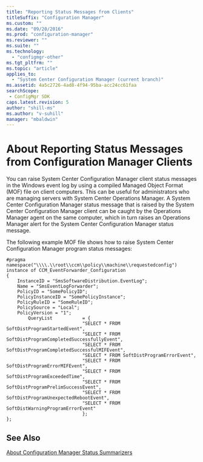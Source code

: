 ```yaml
---
title: "Reporting Status Messages from Clients"
titleSuffix: "Configuration Manager"
ms.custom: ""
ms.date: "09/20/2016"
ms.prod: "configuration-manager"
ms.reviewer: ""
ms.suite: ""
ms.technology:
  - "configmgr-other"
ms.tgt_pltfrm: ""
ms.topic: "article"
applies_to:
  - "System Center Configuration Manager (current branch)"
ms.assetid: 4a5c2726-4ad8-4f94-95ba-acc24cc61faasearchScope: - ConfigMgr SDK
caps.latest.revision: 5
author: "shill-ms"
ms.author: "v-suhill"
manager: "mbaldwin"
---
```

# About Reporting Status Messages from Configuration Manager Clients
You can raise System Center Configuration Manager client status messages in the Windows event log by using a compiled Managed Object Format (MOF) file on client computers. This can be useful for administrators who are managing servers with System Center Operations Manager. A System Center Configuration Manager status message that is raised by the System Center Configuration Manager client can be caught by the Operations Manager agent on the same computer, which in turn raises an Operations Manager alert for the System Center Configuration Manager status message.  

 The following example MOF file shows how to raise System Center Configuration Manager program status messages:  

```  
#pragma namespace("\\\\.\\root\\ccm\\policy\\machine\\requestedconfig")  
instance of CCM_EventForwarder_Configuration  
{  
    InstanceID = "SmsSoftwareDistribution.EventLog";  
    Name = "SmsEventLogForwarder";  
    PolicyID = "SomePolicyID";  
    PolicyInstanceID = "SomePolicyInstance";  
    PolicyRuleID = "SomeRuleID";  
    PolicySource = "Local";  
    PolicyVersion = "1";  
        QueryList           = {  
                            "SELECT * FROM SoftDistProgramStartedEvent",  
                            "SELECT * FROM SoftDistProgramCompletedSuccessfullyEvent",  
                            "SELECT * FROM SoftDistProgramCompletedSuccessfulMIFEvent",  
                            "SELECT * FROM SoftDistProgramErrorEvent",  
                            "SELECT * FROM SoftDistProgramErrorMIFEvent",  
                            "SELECT * FROM SoftDistProgramExceededTime",  
                            "SELECT * FROM SoftDistProgramPrelimSuccessEvent",  
                            "SELECT * FROM SoftDistProgramUnexpectedRebootEvent",  
                            "SELECT * FROM SoftDistWarningProgramErrorEvent"  
                            };    
};  
```  

## See Also  
 [About Configuration Manager Status Summarizers](../../../../develop/core/servers/manage/about-configuration-manager-status-summarizers.md)
